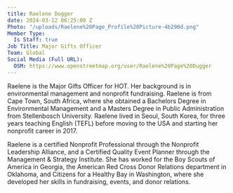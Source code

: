 ```yaml
---
title: Raelene Dugger
date: 2024-03-12 06:25:00 Z
Photo: "/uploads/Raelene%20Page_Profile%20Picture-4b290d.png"
Member Type:
  Is Staff: true
Job Title: Major Gifts Officer
Team: Global
Social Media (Full URL):
  OSM: https://www.openstreetmap.org/user/Raelene%20Page%20Dugger
---
```


Raelene is the Major Gifts Officer for HOT. Her background is in environmental management and nonprofit fundraising. Raelene is from Cape Town, South Africa, where she obtained a Bachelors Degree in Environmental Management and a Masters Degree in Public Administration from Stellenbosch University. Raelene lived in Seoul, South Korea, for three years teaching English (TEFL) before moving to the USA and starting her nonprofit career in 2017.

Raelene is a certified Nonprofit Professional through the Nonprofit Leadership Alliance, and a Certified Quality Event Planner through the Management & Strategy Institute. She has worked for the Boy Scouts of America in Georgia, the American Red Cross Donor Relations department in Oklahoma, and Citizens for a Healthy Bay in Washington, where she developed her skills in fundraising, events, and donor relations. 